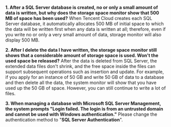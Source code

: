 ﻿
**1. After a SQL Server database is created, no or only a small amount of data is written, but why does the storage space monitor show that 500 MB of space has been used?**
When Tencent Cloud creates each SQL Server database, it automatically allocates 500 MB of initial space to which the data will be written first when any data is written at all; therefore, even if you write no or only a very small amount of data, storage monitor will also display 500 MB.

**2. After I delete the data I have written, the storage space monitor still shows that a considerable amount of storage space is used. Won't the used space be released?**
After the data is deleted from SQL Server, the extended data files don't shrink, and the free space inside the files can support subsequent operations such as insertion and update. For example, if you apply for an instance of 50 GB and write 50 GB of data to a database and then delete all the data, the system monitor will show that you have used up the 50 GB of space. However, you can still continue to write a lot of files.

**3. When managing a database with Microsoft SQL Server Management, the system prompts "Login failed. The login is from an untrusted domain and cannot be used with Windows authentication."**
Please change the authentication method to "**SQL Server Authentication**".
